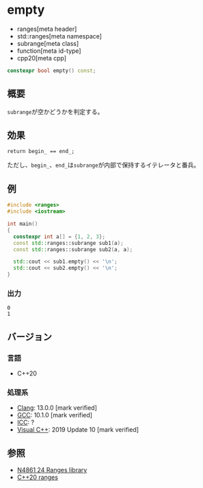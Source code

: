 # empty
* ranges[meta header]
* std::ranges[meta namespace]
* subrange[meta class]
* function[meta id-type]
* cpp20[meta cpp]

```cpp
constexpr bool empty() const;
```

## 概要
`subrange`が空かどうかを判定する。

## 効果
`return begin_ == end_;`

ただし、`begin_`、`end_`は`subrange`が内部で保持するイテレータと番兵。

## 例
```cpp example
#include <ranges>
#include <iostream>

int main()
{
  constexpr int a[] = {1, 2, 3};
  const std::ranges::subrange sub1(a);
  const std::ranges::subrange sub2(a, a);

  std::cout << sub1.empty() << '\n';
  std::cout << sub2.empty() << '\n';
}
```

### 出力
```
0
1
```

## バージョン
### 言語
- C++20

### 処理系
- [Clang](/implementation.md#clang): 13.0.0 [mark verified]
- [GCC](/implementation.md#gcc): 10.1.0 [mark verified]
- [ICC](/implementation.md#icc): ?
- [Visual C++](/implementation.md#visual_cpp): 2019 Update 10 [mark verified]

## 参照
- [N4861 24 Ranges library](https://timsong-cpp.github.io/cppwp/n4861/ranges)
- [C++20 ranges](https://techbookfest.org/product/5134506308665344)
